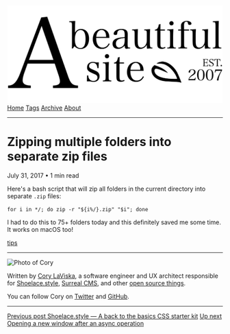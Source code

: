 <a href="../../index.html" class="header-link"><img src="../../images/logos/wordmark.svg" alt="A Beautiful Site" class="wordmark" /></a> <a href="../../index.html" class="nav-item">Home</a> <a href="../../tags/index.html" class="nav-item">Tags</a> <a href="../index.html" class="nav-item">Archive</a> <a href="../../about/index.html" class="nav-item">About</a>

---

# Zipping multiple folders into separate zip files

July 31, 2017 • 1 min read

Here's a bash script that will zip all folders in the current directory into separate `.zip` files:

    for i in */; do zip -r "${i%/}.zip" "$i"; done

I had to do this to 75+ folders today and this definitely saved me some time. It works on macOS too!

<a href="../../tags/tips/index.html" class="post-tag">tips</a>

---

<img src="http://0.gravatar.com/avatar/bf1b3b95fd5b096a3592247c29667b33?s=512" alt="Photo of Cory" class="avatar avatar-small" />

Written by [Cory LaViska](../../index-4.html), a software engineer and UX architect responsible for [Shoelace.style](https://shoelace.style/), [Surreal CMS](https://www.surrealcms.com/), and other [open source things](https://github.com/claviska).

You can follow Cory on [Twitter](https://twitter.com/bgooonz) and [GitHub](https://github.com/claviska).

---

<a href="../shoelacecss-a-back-to-the-basics-css-starter-kit/index.html" class="post-nav-previous"><span class="small">Previous post</span> Shoelace.style — A back to the basics CSS starter kit</a> <a href="../opening-a-new-window-after-an-async-operation/index.html" class="post-nav-next"><span class="small">Up next</span> Opening a new window after an async operation</a>
